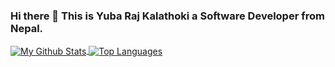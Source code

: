 ### Hi there 👋 This is Yuba Raj Kalathoki a Software Developer from Nepal.

<!--
**yubarajkalathoki/yubarajkalathoki** is a ✨ _special_ ✨ repository because its `README.md` (this file) appears on your GitHub profile.

Here are some ideas to get you started:

- 🔭 I’m currently working on ...
- 🌱 I’m currently learning ...
- 👯 I’m looking to collaborate on ...
- 🤔 I’m looking for help with ...
- 💬 Ask me about ...
- 📫 How to reach me: ...
- 😄 Pronouns: ...
- ⚡ Fun fact: ...
-->

<a href="https://github-readme-stats.vercel.app/api?username=yubarajkalathoki">
  <img align="center" src="https://github-readme-stats.vercel.app/api?username=yubarajkalathoki&show_icons=true& &hide=javascript,html=true&include_all_commits=true&theme=" alt="My Github Stats" />
  <img align="center" src="https://github-readme-stats.vercel.app/api/top-langs?username=yubarajkalathoki&hide=html,css, shell&theme=" alt="Top Languages" />
</a>
